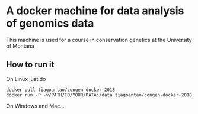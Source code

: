 A docker machine for data analysis of genomics data
===================================================


This machine is used for a course in conservation genetics at the
University of Montana

How to run it
-------------

On Linux just do

```
docker pull tiagoantao/congen-docker-2018
docker run -P -v/PATH/TO/YOUR/DATA:/data tiagoantao/congen-docker-2018
```

On Windows and Mac...
